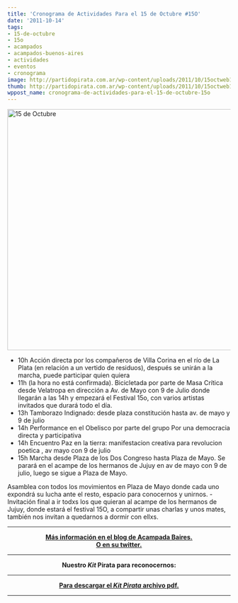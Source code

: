 ```yaml
---
title: 'Cronograma de Actividades Para el 15 de Octubre #15O'
date: '2011-10-14'
tags:
- 15-de-octubre
- 15o
- acampados
- acampados-buenos-aires
- actividades
- eventos
- cronograma
image: http://partidopirata.com.ar/wp-content/uploads/2011/10/15octweb1.png
thumb: http://partidopirata.com.ar/wp-content/uploads/2011/10/15octweb1-150x150.png
wppost_name: cronograma-de-actividades-para-el-15-de-octubre-15o
---
```


<a href="http://partidopirata.com.ar/wp-content/uploads/2011/10/15octweb1.png"><img class="aligncenter size-full wp-image-2017" title="15octweb1" src="http://partidopirata.com.ar/wp-content/uploads/2011/10/15octweb1.png" alt="15 de Octubre" width="543" height="545" /></a>
<ul>
	<li>10h Acción directa por los compañeros de Villa Corina en el río de
La Plata (en relación a un vertido de residuos), después se unirán a
la marcha, puede participar quien quiera</li>
	<li>11h (la hora no está confirmada). Bicicletada por parte de Masa Crítica desde Velatropa en dirección a Av. de Mayo con 9 de Julio donde llegarán a las 14h y empezará el Festival 15o, con varios artistas invitados que durará todo el día.</li>
	<li>13h Tamborazo Indignado: desde plaza constitución hasta av. de mayo y 9 de julio</li>
	<li>14h Performance en el Obelisco por parte del grupo Por una democracia directa y participativa</li>
	<li>14h Encuentro Paz en la tierra: manifestacion creativa para revolucion poetica , av mayo con 9 de julio</li>
	<li>15h Marcha desde Plaza de los Dos Congreso hasta Plaza de Mayo. Se parará en el acampe de los hermanos de Jujuy en av de mayo con 9 de julio, luego se sigue a Plaza de Mayo.</li>
</ul>
Asamblea con todos los movimientos en Plaza de Mayo donde cada uno expondrá su lucha ante el resto, espacio para conocernos y unirnos. - Invitación final a ir todxs los que quieran al acampe de los hermanos de Jujuy, donde estará el festival 15O, a compartir unas charlas y unos mates, también nos invitan a quedarnos a dormir con ellxs.

<hr />

<div style="text-align: center;"><strong>
</strong></div>
<div style="text-align: center;"><strong><a href="https://acampadabaires.wordpress.com/" target="_blank">Más información en el blog de Acampada Baires.</a></strong></div>
<div style="text-align: center;"><strong><a href="https://twitter.com/#%21/acampadabaires" target="_blank">O en su twitter.</a></strong></div>

<hr style="margin-left: auto; margin-right: auto;" />

<div style="text-align: center;"><strong>Nuestro <em>Kit</em> Pirata para reconocernos:</strong></div>

<hr />

<div class="separator" style="clear: both; text-align: center;"><a style="margin-left: 1em; margin-right: 1em;" href="http://2.bp.blogspot.com/-cUWROtzCUdk/ToDwg9gLk-I/AAAAAAAAEVA/cMtrVKVZH_c/h80/pirate_hat-page-001.jpg"><img src="http://2.bp.blogspot.com/-cUWROtzCUdk/ToDwg9gLk-I/AAAAAAAAEVA/cMtrVKVZH_c/h80/pirate_hat-page-001.jpg" alt="" border="0" /></a></div>
<div class="separator" style="clear: both; text-align: center;"><strong><a href="http://www.cottage-industrialist.com/storage/pirate_hat.pdf" target="_blank">Para descargar el <em>Kit Pirata</em> archivo pdf.</a></strong></div>
<div style="text-align: center;"><strong>
</strong></div>

<hr style="margin-left: auto; margin-right: auto;" />
